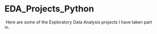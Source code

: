 # EDA_Projects_Python

 Here are some of the Exploratory Data Analysis projects I have taken part in.
